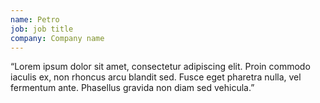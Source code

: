 ```yaml
---
name: Petro
job: job title
company: Company name
---
```


“Lorem ipsum dolor sit amet, consectetur adipiscing elit. Proin
commodo iaculis ex, non rhoncus arcu blandit
sed. Fusce eget pharetra nulla, vel fermentum ante. Phasellus gravida non diam sed vehicula.”
